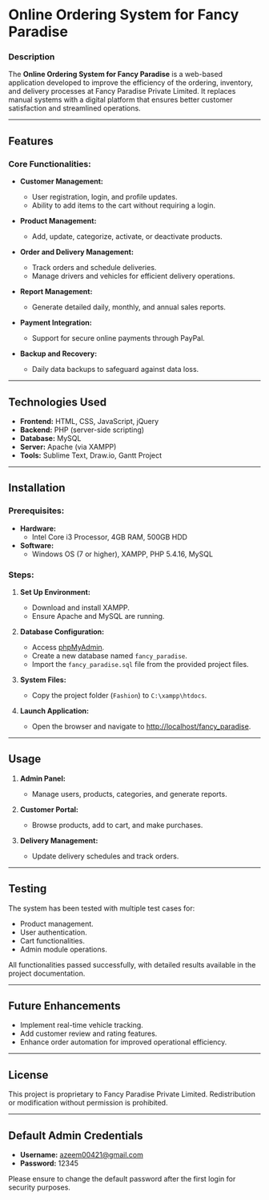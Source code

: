 
# Online Ordering System for Fancy Paradise  

### Description  
The **Online Ordering System for Fancy Paradise** is a web-based application developed to improve the efficiency of the ordering, inventory, and delivery processes at Fancy Paradise Private Limited. It replaces manual systems with a digital platform that ensures better customer satisfaction and streamlined operations.  

---

## Features  

### Core Functionalities:  
- **Customer Management:**  
  - User registration, login, and profile updates.  
  - Ability to add items to the cart without requiring a login.  

- **Product Management:**  
  - Add, update, categorize, activate, or deactivate products.  

- **Order and Delivery Management:**  
  - Track orders and schedule deliveries.  
  - Manage drivers and vehicles for efficient delivery operations.  

- **Report Management:**  
  - Generate detailed daily, monthly, and annual sales reports.  

- **Payment Integration:**  
  - Support for secure online payments through PayPal.  

- **Backup and Recovery:**  
  - Daily data backups to safeguard against data loss.  

---

## Technologies Used  

- **Frontend:** HTML, CSS, JavaScript, jQuery  
- **Backend:** PHP (server-side scripting)  
- **Database:** MySQL  
- **Server:** Apache (via XAMPP)  
- **Tools:** Sublime Text, Draw.io, Gantt Project  

---

## Installation  

### Prerequisites:  
- **Hardware:**  
  - Intel Core i3 Processor, 4GB RAM, 500GB HDD  
- **Software:**  
  - Windows OS (7 or higher), XAMPP, PHP 5.4.16, MySQL  

### Steps:  

1. **Set Up Environment:**  
   - Download and install XAMPP.  
   - Ensure Apache and MySQL are running.  

2. **Database Configuration:**  
   - Access [phpMyAdmin](http://localhost/phpmyadmin/).  
   - Create a new database named `fancy_paradise`.  
   - Import the `fancy_paradise.sql` file from the provided project files.  

3. **System Files:**  
   - Copy the project folder (`Fashion`) to `C:\xampp\htdocs`.  

4. **Launch Application:**  
   - Open the browser and navigate to [http://localhost/fancy_paradise](http://localhost/fancy_paradise).  

---

## Usage  

1. **Admin Panel:**  
   - Manage users, products, categories, and generate reports.  

2. **Customer Portal:**  
   - Browse products, add to cart, and make purchases.  

3. **Delivery Management:**  
   - Update delivery schedules and track orders.  

---

## Testing  

The system has been tested with multiple test cases for:  
- Product management.  
- User authentication.  
- Cart functionalities.  
- Admin module operations.  

All functionalities passed successfully, with detailed results available in the project documentation.  

---

## Future Enhancements  

- Implement real-time vehicle tracking.  
- Add customer review and rating features.  
- Enhance order automation for improved operational efficiency.  

---

## License  

This project is proprietary to Fancy Paradise Private Limited. Redistribution or modification without permission is prohibited.  


---

## Default Admin Credentials  

- **Username:** azeem00421@gmail.com  
- **Password:** 12345  

Please ensure to change the default password after the first login for security purposes.  
